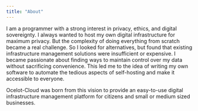 ```yaml
---
title: "About"
---
```


I am a programmer with a strong interest in privacy, ethics, and digital sovereignty. I always wanted to host my own digital infrastructure for maximum privacy. But the complexity of doing everything from scratch became a real challenge. So I looked for alternatives, but found that existing infrastructure management solutions were insufficient or expensive. I became passionate about finding ways to maintain control over my data without sacrificing convenience. This led me to the idea of writing my own software to automate the tedious aspects of self-hosting and make it accessible to everyone.

Ocelot-Cloud was born from this vision to provide an easy-to-use digital infrastructure management platform for citizens and small or medium sized businesses.